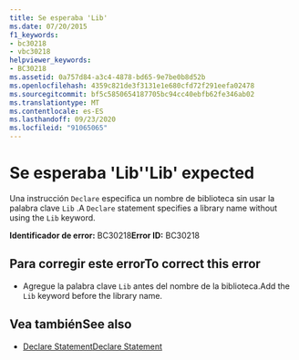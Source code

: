 ```yaml
---
title: Se esperaba 'Lib'
ms.date: 07/20/2015
f1_keywords:
- bc30218
- vbc30218
helpviewer_keywords:
- BC30218
ms.assetid: 0a757d84-a3c4-4878-bd65-9e7be0b8d52b
ms.openlocfilehash: 4359c821de3f3131e1e680cfd72f291eefa02478
ms.sourcegitcommit: bf5c5850654187705bc94cc40ebfb62fe346ab02
ms.translationtype: MT
ms.contentlocale: es-ES
ms.lasthandoff: 09/23/2020
ms.locfileid: "91065065"
---
```

# <a name="lib-expected"></a><span data-ttu-id="d6dc0-102">Se esperaba 'Lib'</span><span class="sxs-lookup"><span data-stu-id="d6dc0-102">'Lib' expected</span></span>

<span data-ttu-id="d6dc0-103">Una instrucción `Declare` especifica un nombre de biblioteca sin usar la palabra clave `Lib` .</span><span class="sxs-lookup"><span data-stu-id="d6dc0-103">A `Declare` statement specifies a library name without using the `Lib` keyword.</span></span>  
  
 <span data-ttu-id="d6dc0-104">**Identificador de error:** BC30218</span><span class="sxs-lookup"><span data-stu-id="d6dc0-104">**Error ID:** BC30218</span></span>  
  
## <a name="to-correct-this-error"></a><span data-ttu-id="d6dc0-105">Para corregir este error</span><span class="sxs-lookup"><span data-stu-id="d6dc0-105">To correct this error</span></span>  
  
- <span data-ttu-id="d6dc0-106">Agregue la palabra clave `Lib` antes del nombre de la biblioteca.</span><span class="sxs-lookup"><span data-stu-id="d6dc0-106">Add the `Lib` keyword before the library name.</span></span>  
  
## <a name="see-also"></a><span data-ttu-id="d6dc0-107">Vea también</span><span class="sxs-lookup"><span data-stu-id="d6dc0-107">See also</span></span>

- [<span data-ttu-id="d6dc0-108">Declare Statement</span><span class="sxs-lookup"><span data-stu-id="d6dc0-108">Declare Statement</span></span>](../language-reference/statements/declare-statement.md)
